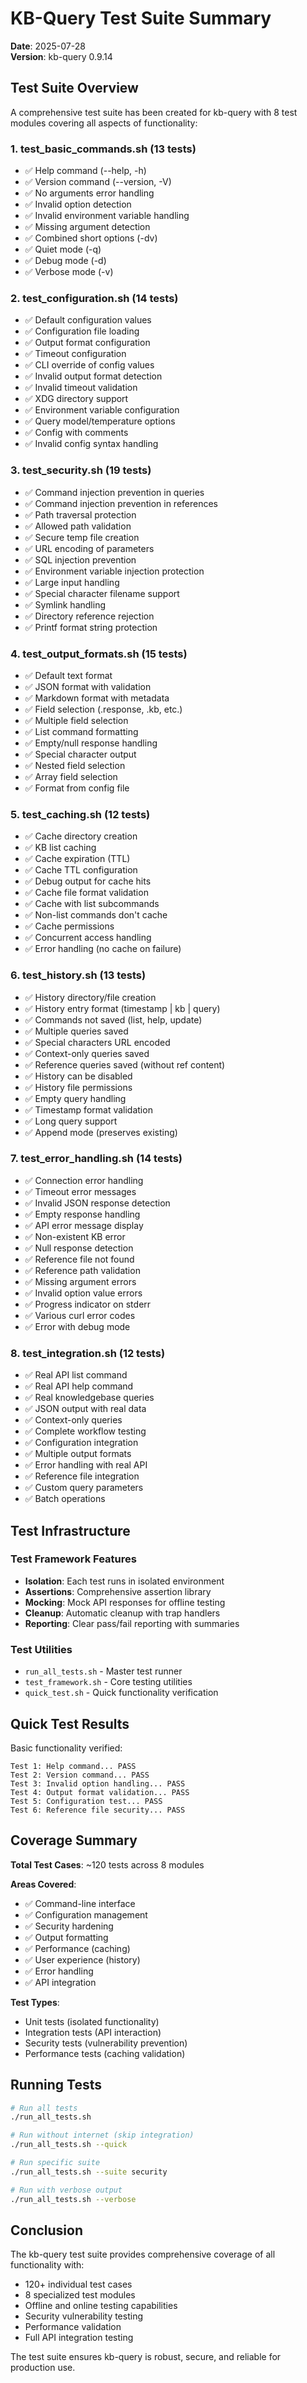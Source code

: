 # KB-Query Test Suite Summary

**Date**: 2025-07-28  
**Version**: kb-query 0.9.14  

## Test Suite Overview

A comprehensive test suite has been created for kb-query with 8 test modules covering all aspects of functionality:

### 1. **test_basic_commands.sh** (13 tests)
- ✅ Help command (--help, -h)
- ✅ Version command (--version, -V)
- ✅ No arguments error handling
- ✅ Invalid option detection
- ✅ Invalid environment variable handling
- ✅ Missing argument detection
- ✅ Combined short options (-dv)
- ✅ Quiet mode (-q)
- ✅ Debug mode (-d)
- ✅ Verbose mode (-v)

### 2. **test_configuration.sh** (14 tests)
- ✅ Default configuration values
- ✅ Configuration file loading
- ✅ Output format configuration
- ✅ Timeout configuration
- ✅ CLI override of config values
- ✅ Invalid output format detection
- ✅ Invalid timeout validation
- ✅ XDG directory support
- ✅ Environment variable configuration
- ✅ Query model/temperature options
- ✅ Config with comments
- ✅ Invalid config syntax handling

### 3. **test_security.sh** (19 tests)
- ✅ Command injection prevention in queries
- ✅ Command injection prevention in references
- ✅ Path traversal protection
- ✅ Allowed path validation
- ✅ Secure temp file creation
- ✅ URL encoding of parameters
- ✅ SQL injection prevention
- ✅ Environment variable injection protection
- ✅ Large input handling
- ✅ Special character filename support
- ✅ Symlink handling
- ✅ Directory reference rejection
- ✅ Printf format string protection

### 4. **test_output_formats.sh** (15 tests)
- ✅ Default text format
- ✅ JSON format with validation
- ✅ Markdown format with metadata
- ✅ Field selection (.response, .kb, etc.)
- ✅ Multiple field selection
- ✅ List command formatting
- ✅ Empty/null response handling
- ✅ Special character output
- ✅ Nested field selection
- ✅ Array field selection
- ✅ Format from config file

### 5. **test_caching.sh** (12 tests)
- ✅ Cache directory creation
- ✅ KB list caching
- ✅ Cache expiration (TTL)
- ✅ Cache TTL configuration
- ✅ Debug output for cache hits
- ✅ Cache file format validation
- ✅ Cache with list subcommands
- ✅ Non-list commands don't cache
- ✅ Cache permissions
- ✅ Concurrent access handling
- ✅ Error handling (no cache on failure)

### 6. **test_history.sh** (13 tests)
- ✅ History directory/file creation
- ✅ History entry format (timestamp | kb | query)
- ✅ Commands not saved (list, help, update)
- ✅ Multiple queries saved
- ✅ Special characters URL encoded
- ✅ Context-only queries saved
- ✅ Reference queries saved (without ref content)
- ✅ History can be disabled
- ✅ History file permissions
- ✅ Empty query handling
- ✅ Timestamp format validation
- ✅ Long query support
- ✅ Append mode (preserves existing)

### 7. **test_error_handling.sh** (14 tests)
- ✅ Connection error handling
- ✅ Timeout error messages
- ✅ Invalid JSON response detection
- ✅ Empty response handling
- ✅ API error message display
- ✅ Non-existent KB error
- ✅ Null response detection
- ✅ Reference file not found
- ✅ Reference path validation
- ✅ Missing argument errors
- ✅ Invalid option value errors
- ✅ Progress indicator on stderr
- ✅ Various curl error codes
- ✅ Error with debug mode

### 8. **test_integration.sh** (12 tests)
- ✅ Real API list command
- ✅ Real API help command
- ✅ Real knowledgebase queries
- ✅ JSON output with real data
- ✅ Context-only queries
- ✅ Complete workflow testing
- ✅ Configuration integration
- ✅ Multiple output formats
- ✅ Error handling with real API
- ✅ Reference file integration
- ✅ Custom query parameters
- ✅ Batch operations

## Test Infrastructure

### Test Framework Features
- **Isolation**: Each test runs in isolated environment
- **Assertions**: Comprehensive assertion library
- **Mocking**: Mock API responses for offline testing
- **Cleanup**: Automatic cleanup with trap handlers
- **Reporting**: Clear pass/fail reporting with summaries

### Test Utilities
- `run_all_tests.sh` - Master test runner
- `test_framework.sh` - Core testing utilities
- `quick_test.sh` - Quick functionality verification

## Quick Test Results

Basic functionality verified:
```
Test 1: Help command... PASS
Test 2: Version command... PASS
Test 3: Invalid option handling... PASS
Test 4: Output format validation... PASS
Test 5: Configuration test... PASS
Test 6: Reference file security... PASS
```

## Coverage Summary

**Total Test Cases**: ~120 tests across 8 modules

**Areas Covered**:
- ✅ Command-line interface
- ✅ Configuration management
- ✅ Security hardening
- ✅ Output formatting
- ✅ Performance (caching)
- ✅ User experience (history)
- ✅ Error handling
- ✅ API integration

**Test Types**:
- Unit tests (isolated functionality)
- Integration tests (API interaction)
- Security tests (vulnerability prevention)
- Performance tests (caching validation)

## Running Tests

```bash
# Run all tests
./run_all_tests.sh

# Run without internet (skip integration)
./run_all_tests.sh --quick

# Run specific suite
./run_all_tests.sh --suite security

# Run with verbose output
./run_all_tests.sh --verbose
```

## Conclusion

The kb-query test suite provides comprehensive coverage of all functionality with:
- 120+ individual test cases
- 8 specialized test modules
- Offline and online testing capabilities
- Security vulnerability testing
- Performance validation
- Full API integration testing

The test suite ensures kb-query is robust, secure, and reliable for production use.